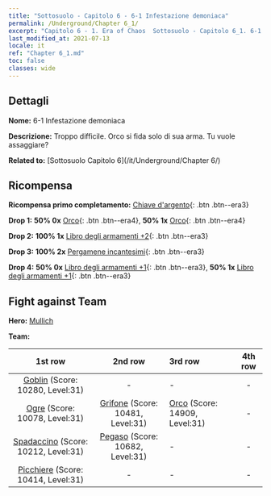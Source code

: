 ```yaml
---
title: "Sottosuolo - Capitolo 6 - 6-1 Infestazione demoniaca"
permalink: /Underground/Chapter 6_1/
excerpt: "Capitolo 6 - 1. Era of Chaos  Sottosuolo - Capitolo 6_1. 6-1 Infestazione demoniaca"
last_modified_at: 2021-07-13
locale: it
ref: "Chapter 6_1.md"
toc: false
classes: wide
---
```


## Dettagli

 **Nome:** 6-1 Infestazione demoniaca

 **Descrizione:** Troppo difficile. Orco si fida solo di sua arma. Tu vuole assaggiare?

 **Related to:** [Sottosuolo Capitolo 6](/it/Underground/Chapter 6/)

## Ricompensa

 **Ricompensa primo completamento:** [Chiave d'argento](/ItemsIT/con_693/){: .btn .btn--era3}

 **Drop 1:** **50% 0x** [Orco](/ItemsIT/unt_219/){: .btn .btn--era4}, **50% 1x** [Orco](/ItemsIT/unt_219/){: .btn .btn--era4}

 **Drop 2:** **100% 1x** [Libro degli armamenti +2](/ItemsIT/mat_32/){: .btn .btn--era3}

 **Drop 3:** **100% 2x** [Pergamene incantesimi](/ItemsIT/con_694/){: .btn .btn--era3}

 **Drop 4:** **50% 0x** [Libro degli armamenti +1](/ItemsIT/mat_25/){: .btn .btn--era3}, **50% 1x** [Libro degli armamenti +1](/ItemsIT/mat_25/){: .btn .btn--era3}


## Fight against Team
 **Hero:** [Mullich](/it/heroes/Mullich/)

 **Team:**


  | 1st row | 2nd row | 3rd row | 4th row |
  |:----:|:----:|:----|:----:|
  | [Goblin](/it/units/Goblin/) (Score: 10280, Level:31)  | - | - | - |
  | [Ogre](/it/units/Ogre/) (Score: 10078, Level:31)  | [Grifone](/it/units/Griffin/) (Score: 10481, Level:31)  | [Orco](/it/units/Orc/) (Score: 14909, Level:31)  | - |
  | [Spadaccino](/it/units/Swordsman/) (Score: 10212, Level:31)  | [Pegaso](/it/units/Pegasus/) (Score: 10682, Level:31)  | - | - |
  | [Picchiere](/it/units/Pikeman/) (Score: 10414, Level:31)  | - | - | - |



